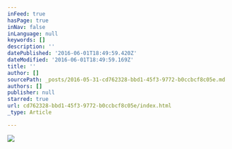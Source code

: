 ```yaml
---
inFeed: true
hasPage: true
inNav: false
inLanguage: null
keywords: []
description: ''
datePublished: '2016-06-01T18:49:59.420Z'
dateModified: '2016-06-01T18:49:59.169Z'
title: ''
author: []
sourcePath: _posts/2016-05-31-cd762328-bbd1-45f3-9772-b0ccbcf8c05e.md
authors: []
publisher: null
starred: true
url: cd762328-bbd1-45f3-9772-b0ccbcf8c05e/index.html
_type: Article

---
```

![](https://the-grid-user-content.s3-us-west-2.amazonaws.com/0678969a-b837-4315-8a65-8a978970823d.jpg)